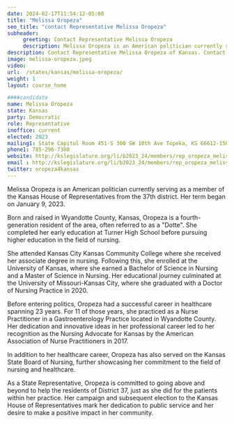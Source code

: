 ```yaml
---
date: 2024-02-17T11:54:12-05:00
title: "Melissa Oropeza"
seo_title: "contact Representative Melissa Oropeza"
subheader:
     greeting: Contact Representative Melissa Oropeza
     description: Melissa Oropeza is an American politician currently serving as a member of the Kansas House of Representatives from the 37th district. Her term began on January 9, 2023.
description: Contact Representative Melissa Oropeza of Kansas. Contact information for Melissa Oropeza includes email address, phone number, and mailing address.
image: melissa-oropeza.jpeg
video:
url:  /states/kansas/melissa-oropeza/
weight: 1
layout: course_home

####candidate
name: Melissa Oropeza
state: Kansas
party: Democratic
role: Representative
inoffice: current
elected: 2023
mailing1: State Capitol Room 451-S 300 SW 10th Ave Topeka, KS 66612-1504
phone1: 785-296-7300
website: http://kslegislature.org/li/b2023_24/members/rep_oropeza_melissa_1/
email : http://kslegislature.org/li/b2023_24/members/rep_oropeza_melissa_1/
twitter: oropeza4kansas
---
```


Melissa Oropeza is an American politician currently serving as a member of the Kansas House of Representatives from the 37th district. Her term began on January 9, 2023.

Born and raised in Wyandotte County, Kansas, Oropeza is a fourth-generation resident of the area, often referred to as a "Dotte". She completed her early education at Turner High School before pursuing higher education in the field of nursing.

She attended Kansas City Kansas Community College where she received her associate degree in nursing. Following this, she enrolled at the University of Kansas, where she earned a Bachelor of Science in Nursing and a Master of Science in Nursing. Her educational journey culminated at the University of Missouri-Kansas City, where she graduated with a Doctor of Nursing Practice in 2020.

Before entering politics, Oropeza had a successful career in healthcare spanning 23 years. For 11 of those years, she practiced as a Nurse Practitioner in a Gastroenterology Practice located in Wyandotte County. Her dedication and innovative ideas in her professional career led to her recognition as the Nursing Advocate for Kansas by the American Association of Nurse Practitioners in 2017.

In addition to her healthcare career, Oropeza has also served on the Kansas State Board of Nursing, further showcasing her commitment to the field of nursing and healthcare.

As a State Representative, Oropeza is committed to going above and beyond to help the residents of District 37, just as she did for the patients within her practice. Her campaign and subsequent election to the Kansas House of Representatives mark her dedication to public service and her desire to make a positive impact in her community.
